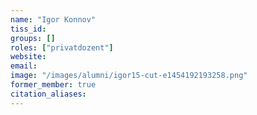 ```yaml
---
name: "Igor Konnov"
tiss_id: 
groups: []
roles: ["privatdozent"]
website:
email:
image: "/images/alumni/igor15-cut-e1454192193258.png"
former_member: true
citation_aliases:
---
```


<!--
Your custom content goes here.
-->